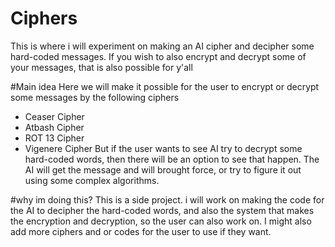 # Ciphers
This is where i will experiment on making an AI cipher and decipher some hard-coded messages. If you wish to also encrypt and decrypt some of your messages, that is also possible for y'all

#Main idea
Here we will make it possible for the user to encrypt or decrypt some messages by the following ciphers
  - Ceaser Cipher
  - Atbash Cipher
  - ROT 13 Cipher
  - Vigenere Cipher
But if the user wants to see AI try to decrypt some hard-coded words, then there will be an option to see that happen.
The AI will get the message and will brought force, or try to figure it out using some complex algorithms.

#why im doing this?
This is a side project. i will work on making the code for the AI to decipher the hard-coded words, and also the system that makes the encryption and decryption, so the user can also work on.
I might also add more ciphers and or codes for the user to use if they want.
